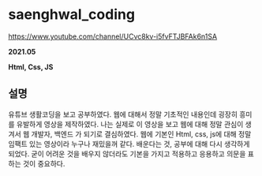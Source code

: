 # saenghwal_coding
https://www.youtube.com/channel/UCvc8kv-i5fvFTJBFAk6n1SA

**2021.05**

**Html, Css, JS**

## 설명
유튜브 생활코딩을 보고 공부하였다.
웹에 대해서 정말 기초적인 내용인데 굉장히 흥미를 유발하게 영상을 제작하였다.
나는 실제로 이 영상을 보고 웹에 대해 정말 관심이 생겨서 웹 개발자, 백엔드 가 되기로 결심하였다.
웹에 기본인 Html, css, js에 대해 정말 임팩트 있는 영상이라 누구나 재밌을꺼 같다.
배운다는 것, 공부에 대해 다시 생각하게 되었다. 굳이 어려운 것을 배우지 않더라도 기본을 가지고 적용하고 응용하고 의문을 표하는 것이 중요하다.
